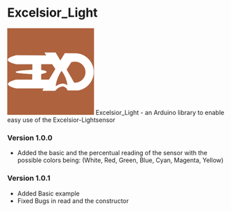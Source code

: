 # Excelsior_Light
<img src="Logo/Logo_small.jpg" alt="Logo" width="200"/>
Excelsior_Light - an Arduino library to enable easy use of the Excelsior-Lightsensor

### Version 1.0.0
- Added the basic and the percentual reading of the sensor with the possible colors being: (White, Red, Green, Blue, Cyan, Magenta, Yellow)
### Version 1.0.1
- Added Basic example
- Fixed Bugs in read and the constructor
